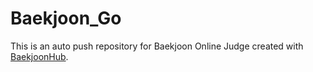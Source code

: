 # Baekjoon_Go
This is an auto push repository for Baekjoon Online Judge created with [BaekjoonHub](https://github.com/BaekjoonHub/BaekjoonHub).

